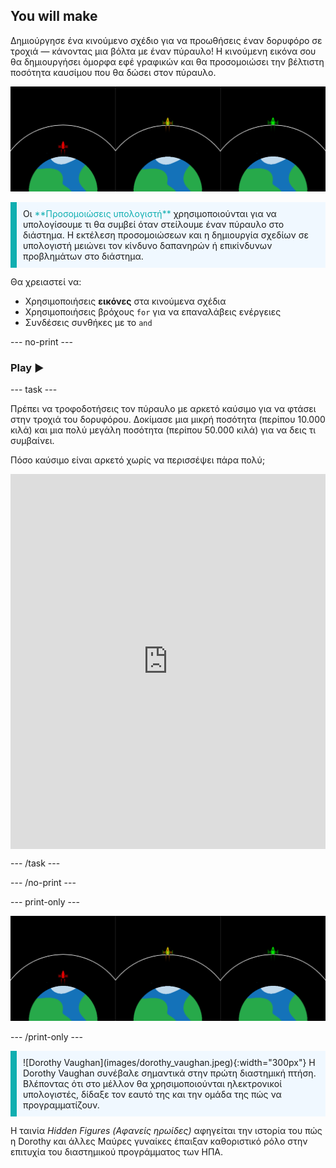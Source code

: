 ## You will make

Δημιούργησε ένα κινούμενο σχέδιο για να προωθήσεις έναν δορυφόρο σε τροχιά — κάνοντας μια βόλτα με έναν πύραυλο! Η κινούμενη εικόνα σου θα δημιουργήσει όμορφα εφέ γραφικών και θα προσομοιώσει την βέλτιστη ποσότητα καυσίμου που θα δώσει στον πύραυλο.

![Οθόνες δίπλα-δίπλα που δείχνουν έναν πράσινο πύραυλο σε τροχιά και έναν κόκκινο πύραυλο που απέτυχε να μπει σε τροχιά.](images/showcase.png)

<p style="border-left: solid; border-width:10px; border-color: #0faeb0; background-color: aliceblue; padding: 10px;">
Οι <span style="color: #0faeb0">**Προσομοιώσεις υπολογιστή**</span> χρησιμοποιούνται για να υπολογίσουμε τι θα συμβεί όταν στείλουμε έναν πύραυλο στο διάστημα. Η εκτέλεση προσομοιώσεων και η δημιουργία σχεδίων σε υπολογιστή μειώνει τον κίνδυνο δαπανηρών ή επικίνδυνων προβλημάτων στο διάστημα.
</p>

Θα χρειαστεί να:
+ Χρησιμοποιήσεις **εικόνες** στα κινούμενα σχέδια
+ Χρησιμοποιήσεις βρόχους `for` για να επαναλάβεις ενέργειες
+ Συνδέσεις συνθήκες με το `and`

--- no-print ---

### Play ▶️

--- task ---

<div style="display: flex; flex-wrap: wrap">
<div style="flex-basis: 175px; flex-grow: 1">  
Πρέπει να τροφοδοτήσεις τον πύραυλο με αρκετό καύσιμο για να φτάσει στην τροχιά του δορυφόρου. Δοκίμασε μια μικρή ποσότητα (περίπου 10.000 κιλά) και μια πολύ μεγάλη ποσότητα (περίπου 50.000 κιλά) για να δεις τι συμβαίνει. 

Πόσο καύσιμο είναι αρκετό χωρίς να περισσέψει πάρα πολύ;
</div>
<iframe src="https://trinket.io/embed/python/622b4dd113?outputOnly=true&runOption=run&start=result" width="100%" height="600" frameborder="0" marginwidth="0" marginheight="0" allowfullscreen></iframe>
</div>

--- /task ---

--- /no-print ---

--- print-only ---

![Ολοκληρωμένο έργο.](images/showcase.png)

--- /print-only ---

<p style="border-left: solid; border-width:10px; border-color: #0faeb0; background-color: aliceblue; padding: 10px;"> ![Dorothy Vaughan](images/dorothy_vaughan.jpeg){:width="300px"} Η Dorothy Vaughan συνέβαλε σημαντικά στην πρώτη διαστημική πτήση. Βλέποντας ότι στο μέλλον θα χρησιμοποιούνται ηλεκτρονικοί υπολογιστές, δίδαξε τον εαυτό της και την ομάδα της πώς να προγραμματίζουν.

Η ταινία *Hidden Figures (Αφανείς ηρωίδες)* αφηγείται την ιστορία του πώς η Dorothy και άλλες Μαύρες γυναίκες έπαιξαν καθοριστικό ρόλο στην επιτυχία του διαστημικού προγράμματος των ΗΠΑ. 

